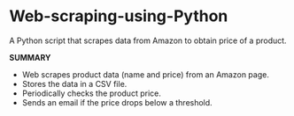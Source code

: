 # Web-scraping-using-Python
A Python script that scrapes data from Amazon to obtain price of a product.

**SUMMARY**  
- Web scrapes product data (name and price) from an Amazon page.  
- Stores the data in a CSV file.  
- Periodically checks the product price.  
- Sends an email if the price drops below a threshold.
